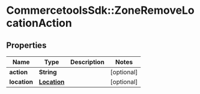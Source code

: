 # CommercetoolsSdk::ZoneRemoveLocationAction

## Properties
Name | Type | Description | Notes
------------ | ------------- | ------------- | -------------
**action** | **String** |  | [optional] 
**location** | [**Location**](Location.md) |  | [optional] 

